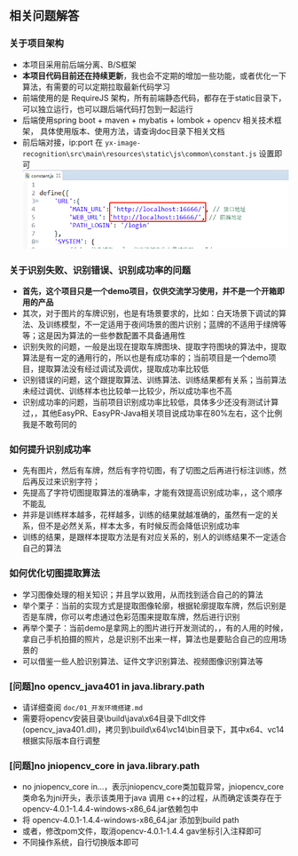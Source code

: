 ## 相关问题解答

### 关于项目架构
- 本项目采用前后端分离、B/S框架
- **本项目代码目前还在持续更新**，我也会不定期的增加一些功能，或者优化一下算法，有需要的可以定期拉取最新代码学习
- 前端使用的是 RequireJS 架构，所有前端静态代码，都存在于static目录下，可以独立运行，也可以跟后端代码打包到一起运行
- 后端使用spring boot + maven + mybatis + lombok + opencv 相关技术框架， 具体使用版本、使用方法，请查询doc目录下相关文档
- 前后端对接，ip:port 在 `yx-image-recognition\src\main\resources\static\js\common\constant.js` 设置即可
![20201115170608.png](./pic/20201115170608.png)

### 关于识别失败、识别错误、识别成功率的问题
- **首先，这个项目只是一个demo项目，仅供交流学习使用，并不是一个开箱即用的产品**
- 其次，对于图片的车牌识别，也是有场景要求的，比如：白天场景下调试的算法、及训练模型，不一定适用于夜间场景的图片识别；蓝牌的不适用于绿牌等等；这是因为算法的一些参数配置不具备通用性
- 识别失败的问题，一般是出现在提取车牌图块、提取字符图块的算法中，提取算法是有一定的通用行的，所以也是有成功率的；当前项目是一个demo项目，提取算法没有经过调试及调优，提取成功率比较低
- 识别错误的问题，这个跟提取算法、训练算法、训练结果都有关系；当前算法未经过调优、训练样本也比较单一比较少，所以成功率也不高
- 识别成功率的问题，当前项目识别成功率比较低，具体多少还没有测试计算过，，其他EasyPR、EasyPR-Java相关项目说成功率在80%左右，这个比例我是不敢苟同的

### 如何提升识别成功率
- 先有图片，然后有车牌，然后有字符切图，有了切图之后再进行标注训练，然后再反过来识别字符；
- 先提高了字符切图提取算法的准确率，才能有效提高识别成功率，，这个顺序不能乱
- 并非是训练样本越多，花样越多，训练的结果就越准确的，虽然有一定的关系，但不是必然关系，样本太多，有时候反而会降低识别成功率
- 训练的结果，是跟样本提取方法是有对应关系的，别人的训练结果不一定适合自己的算法

### 如何优化切图提取算法
- 学习图像处理的相关知识；并且学以致用，从而找到适合自己的的算法
- 举个栗子：当前的实现方式是提取图像轮廓，根据轮廓提取车牌，然后识别是否是车牌，你可以考虑通过色彩范围来提取车牌，然后进行识别
- 再举个栗子：当前demo是拿网上的图片进行开发测试的，，有的人用的时候，拿自己手机拍摄的照片，总是识别不出来一样，算法也是要贴合自己的应用场景的
- 可以借鉴一些人脸识别算法、证件文字识别算法、视频图像识别算法等

### [问题]no opencv_java401 in java.library.path
- 请详细查阅 `doc/01_开发环境搭建.md`
- 需要将opencv安装目录\build\java\x64目录下dll文件(opencv_java401.dll)，拷贝到\build\x64\vc14\bin目录下，其中x64、vc14根据实际版本自行调整

### [问题]no jniopencv_core in java.library.path
- no jniopencv_core in...，表示jniopencv_core类加载异常，jniopencv_core类命名为jni开头，表示该类用于java 调用 c++的过程，从而确定该类存在于 opencv-4.0.1-1.4.4-windows-x86_64.jar依赖包中
- 将 opencv-4.0.1-1.4.4-windows-x86_64.jar 添加到build path
- 或者，修改pom文件，取消opencv-4.0.1-1.4.4 gav坐标引入注释即可
- 不同操作系统，自行切换版本即可



